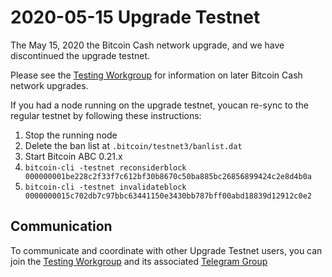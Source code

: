 2020-05-15 Upgrade Testnet
==========================

The May 15, 2020 the Bitcoin Cash network upgrade, and we have discontinued the upgrade testnet.

Please see the [Testing Workgroup](workgroup.md) for information on later Bitcoin Cash network upgrades.

If you had a node running on the upgrade testnet, youcan re-sync to the regular testnet by following these instructions:

1. Stop the running node
2. Delete the ban list at `.bitcoin/testnet3/banlist.dat`
3. Start Bitcoin ABC 0.21.x
4. `bitcoin-cli -testnet reconsiderblock 000000001be228c2f33f7c612bf30b8670c50ba885bc26856899424c2e8d4b0a`
5. `bitcoin-cli -testnet invalidateblock 0000000015c702db7c97bbc63441150e3430bb787bff00abd18839d12912c0e2`

## Communication

To communicate and coordinate with other Upgrade Testnet users, you can join the [Testing Workgroup](workgroup.md) and its associated [Telegram Group](https://t.me/joinchat/DUeWWkYZbVMjvwMTRFlRhw)

